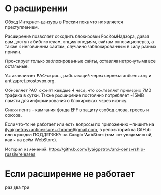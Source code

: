 # О расширении

Обход Интернет-цензуры в России пока что не является преступлением.

Расширение позволяет обходить блокировки РосКомНадзора, давая вам доступ
к библиотекам, энциклопедиям, сайтам оппозиционеров, а также к неповинным
сайтам, случайно заблокированным в силу разных причин.

Проксирует только заблокированные сайты, оставляя нетронутыми все остальные.

Устанавливает PAC-скрипт, работающий через сервера anticenz.org и antizapret.prostovpn.org.

Обновляет PAC-скрипт каждые 4 часа, что составляет примерно 7MB трафика в сутки.
Также расширение постоянно потребляет ~15MB памяти для информирования о блокировках через иконку.

Синяя лента – кампания фонда EFF в защиту свобод слова, прессы и союзов.

Если что-то не работает или есть вопросы по приложению – пишите на ilyaigpetrov+anticensure+chrome@gmail.com, в репозиторий на GitHub или в раздел ПОДДЕРЖКА на Google WebStore (там нет уведомлений, как и на всём WebStore).

История изменений: https://github.com/ilyaigpetrov/anti-censorship-russia/releases

# Если расширение не работает

раз два три
